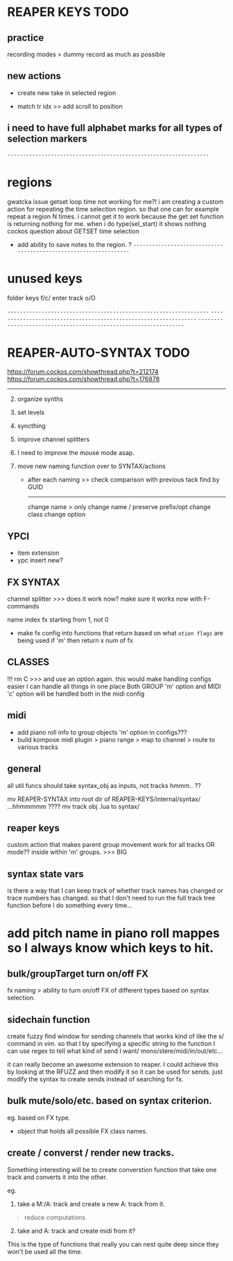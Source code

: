 # REAPER KEYS TODO

## practice

recording modes > dummy record as much as possible

## new actions

- create new take in selected region

- match tr idx >> add scroll to position

## i need to have full alphabet marks for all types of selection markers

`-----------------------------------------------------------------`

# regions

gwatcka issue getset loop time not working for me?!
i am creating a custom action for repeating the time selection
region. so that one can for example repeat a region N times.
i cannot get it to work because the get set function is returning
nothing for me. when i do type(sel_start) it shows nothing
cockos question about GETSET time selection

- add ability to save notes to the region. ?
  `-----------------------------------------------------------------`

# unused keys

folder keys f/c/<TAB>
enter track o/O

`-----------------------------------------------------------------`
`-----------------------------------------------------------------`
`-----------------------------------------------------------------`

# REAPER-AUTO-SYNTAX TODO

https://forum.cockos.com/showthread.php?t=212174
https://forum.cockos.com/showthread.php?t=176878

---

2. organize synths
3. set levels
4. syncthing
5. improve channel splitters
6. I need to improve the mouse mode asap.
7. move new naming function over to SYNTAX/actions

   - after each naming >> check comparison with previous tack find by GUID

     ***

     change name > only change name / preserve prefix/opt
     change class
     change option

## YPCI

- item extension
- ypc insert new?

## FX SYNTAX

channel splitter >>> does it work now?
make sure it works now with F-commands

name index fx starting from 1, not 0

- make fx config into functions that return based on what `otion flags` are being used
  if 'm' then return x num of fx

## CLASSES

!!! rm C >>> and use an option again. this would make handling configs easier
I can handle all things in one place
Both GROUP 'm' option and MIDI 'c' option will be handled both in the midi config

## midi

- add piano roll info to group objects 'm' option in configs???
- build kompose midi plugin > piano range > map to channel > route to various tracks

## general

all util funcs should take syntax_obj as inputs, not tracks hmmm.. ??

mv REAPER-SYNTAX into root dir of REAPER-KEYS/internal/syntax/ ...hhmmmmm ????
mv track obj .lua to syntax/

## reaper keys

custom action that makes parent group movement work for all tracks OR mode??
inside within 'm' groups. >>> BIG

## syntax state vars

is there a way that I can keep track of whether track names has changed or trace numbers has changed.
so that I don't need to run the full track tree function before I do something every time...

# add pitch name in piano roll mappes so I always know which keys to hit.

## bulk/groupTarget turn on/off FX

fx naming > ability to turn on/off FX of different types based on syntax selection.

## sidechain function

create fuzzy find window for sending channels that works kind of like the
s/ command in vim. so that I by specifying a specific string to the function
I can use regex to tell what kind of send I want/ mono/stere/midi/in/out/etc...

it can really become an awesome extension to reaper. I could achieve this by looking at
the RFUZZ and then modify it so it can be used for sends. just modify the syntax to create
sends instead of searching for fx.

## bulk mute/solo/etc. based on syntax criterion.

eg. based on FX type.

- object that holds all possible FX class names.

## create / converst / render new tracks.

Something interesting will be to create converstion function
that take one track and converts it into the other.

eg.

1. take a M:/A: track and create a new A: track from it.

> reduce computations

2. take and A: track and create midi from it?

This is the type of functions that really you can nest quite deep since they won't
be used all the time.

```

```
